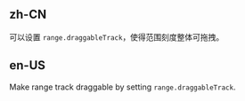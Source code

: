 ## zh-CN

可以设置 `range.draggableTrack`，使得范围刻度整体可拖拽。

## en-US

Make range track draggable by setting `range.draggableTrack`.
